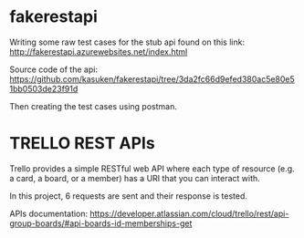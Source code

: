 # fakerestapi

Writing some raw test cases for the stub api found on this link:
http://fakerestapi.azurewebsites.net/index.html

Source code of the api: https://github.com/kasuken/fakerestapi/tree/3da2fc66d9efed380ac5e80e51bb0503de23f91d

Then creating the test cases using postman.

#  TRELLO REST APIs

Trello provides a simple RESTful web API where each type of resource (e.g. a card, a board, or a member) has a URI that you can interact with.

In this project, 6 requests are sent and their response is tested.

APIs documentation: https://developer.atlassian.com/cloud/trello/rest/api-group-boards/#api-boards-id-memberships-get